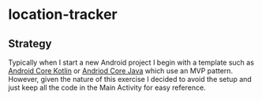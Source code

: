 # location-tracker
## Strategy
Typically when I start a new Android project I begin with a template such as 
[Android Core Kotlin](https://github.com/neorix11/android-core-kotlin) or [Andriod Core Java](https://github.com/neorix11/android-core-java) which use an MVP pattern. 
However, given the nature of this exercise I decided to avoid the setup and just keep all the code in the Main Activity for easy reference.
